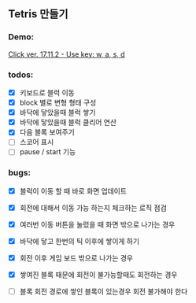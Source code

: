 ## Tetris 만들기

### Demo:
[Click ver. 17.11.2 - Use key: w, a, s, d ](https://react-tetris-qeaklxthmc.now.sh/)
### todos:
 - [x] 키보드로 블럭 이동
 - [x] block 별로 변형 형태 구성
 - [x] 바닥에 닿았을때 블럭 쌓기
 - [x] 바닥에 닿았을때 블럭 클리어 연산
 - [x] 다음 블록 보여주기
 - [ ] 스코어 표시
 - [ ] pause / start 기능

### bugs:
 - [x] 블럭이 이동 할 때 바로 화면 업데이트
 - [x] 회전에 대해서 이동 가능 하는지 체크하는 로직 점검
 - [x] 여러번 이동 버튼을 눌렀을 때 화면 밖으로 나가는 경우
 - [x] 바닥에 닿고 한번의 틱 이후에 쌓이게 하기 
 - [x] 회전 이후 게임 보드 밖으로 나가는 경우
 - [x] 쌓여진 블록 때문에 회전이 불가능할때도 회전하는 경우
 - [ ] 블록 회전 경로에 쌓인 블록이 있는경우 회전 불가해야 한다
 